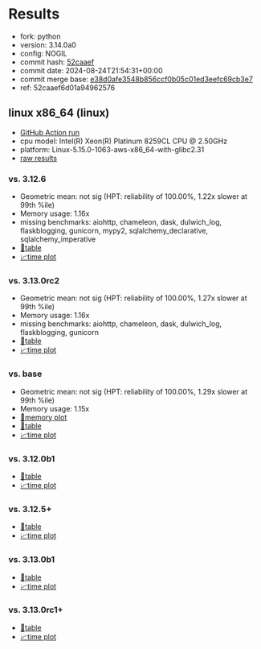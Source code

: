 # Results

- fork: python
- version: 3.14.0a0
- config: NOGIL
- commit hash: [52caaef](https://github.com/python/cpython/commit/52caaef)
- commit date: 2024-08-24T21:54:31+00:00
- commit merge base: [e38d0afe3548b856ccf0b05c01ed3eefc69cb3e7](https://github.com/python/cpython/commit/e38d0afe3548b856ccf0b05c01ed3eefc69cb3e7)
- ref: 52caaef6d01a94962576

## linux x86_64 (linux)

- [GitHub Action run](https://github.com/facebookexperimental/free-threading-benchmarking/actions/runs/10542512948)
- cpu model: Intel(R) Xeon(R) Platinum 8259CL CPU @ 2.50GHz
- platform: Linux-5.15.0-1063-aws-x86_64-with-glibc2.31
- [raw results](bm-20240824-linux-x86_64-python-52caaef6d01a94962576-3.14.0a0-52caaef.json)

### vs. 3.12.6

- Geometric mean: not sig (HPT: reliability of 100.00%, 1.22x slower at 99th %ile)
- Memory usage: 1.16x
- missing benchmarks: aiohttp, chameleon, dask, dulwich_log, flaskblogging, gunicorn, mypy2, sqlalchemy_declarative, sqlalchemy_imperative
- [📄table](bm-20240824-linux-x86_64-python-52caaef6d01a94962576-3.14.0a0-52caaef-vs-3.12.6.md)
- [📈time plot](bm-20240824-linux-x86_64-python-52caaef6d01a94962576-3.14.0a0-52caaef-vs-3.12.6.svg)

### vs. 3.13.0rc2

- Geometric mean: not sig (HPT: reliability of 100.00%, 1.27x slower at 99th %ile)
- Memory usage: 1.16x
- missing benchmarks: aiohttp, chameleon, dask, dulwich_log, flaskblogging, gunicorn
- [📄table](bm-20240824-linux-x86_64-python-52caaef6d01a94962576-3.14.0a0-52caaef-vs-3.13.0rc2.md)
- [📈time plot](bm-20240824-linux-x86_64-python-52caaef6d01a94962576-3.14.0a0-52caaef-vs-3.13.0rc2.svg)

### vs. base

- Geometric mean: not sig (HPT: reliability of 100.00%, 1.29x slower at 99th %ile)
- Memory usage: 1.15x
- [🧠memory plot](bm-20240824-linux-x86_64-python-52caaef6d01a94962576-3.14.0a0-52caaef-vs-base-mem.svg)
- [📄table](bm-20240824-linux-x86_64-python-52caaef6d01a94962576-3.14.0a0-52caaef-vs-base.md)
- [📈time plot](bm-20240824-linux-x86_64-python-52caaef6d01a94962576-3.14.0a0-52caaef-vs-base.svg)

### vs. 3.12.0b1

- [📄table](bm-20240824-linux-x86_64-python-52caaef6d01a94962576-3.14.0a0-52caaef-vs-3.12.0b1.md)
- [📈time plot](bm-20240824-linux-x86_64-python-52caaef6d01a94962576-3.14.0a0-52caaef-vs-3.12.0b1.svg)

### vs. 3.12.5+

- [📄table](bm-20240824-linux-x86_64-python-52caaef6d01a94962576-3.14.0a0-52caaef-vs-3.12.5%2B.md)
- [📈time plot](bm-20240824-linux-x86_64-python-52caaef6d01a94962576-3.14.0a0-52caaef-vs-3.12.5%2B.svg)

### vs. 3.13.0b1

- [📄table](bm-20240824-linux-x86_64-python-52caaef6d01a94962576-3.14.0a0-52caaef-vs-3.13.0b1.md)
- [📈time plot](bm-20240824-linux-x86_64-python-52caaef6d01a94962576-3.14.0a0-52caaef-vs-3.13.0b1.svg)

### vs. 3.13.0rc1+

- [📄table](bm-20240824-linux-x86_64-python-52caaef6d01a94962576-3.14.0a0-52caaef-vs-3.13.0rc1%2B.md)
- [📈time plot](bm-20240824-linux-x86_64-python-52caaef6d01a94962576-3.14.0a0-52caaef-vs-3.13.0rc1%2B.svg)

